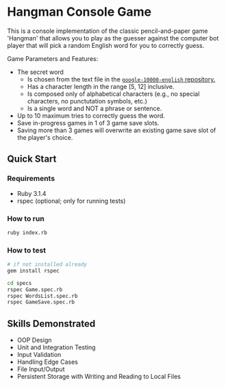# Hangman Console Game

This is a console implementation of the classic pencil-and-paper game 'Hangman' that allows you to play as the guesser against the computer bot player that will pick a random English word for you to correctly guess.

Game Parameters and Features:
* The secret word
  * Is chosen from the text file in the [`google-10000-english` repository.](https://raw.githubusercontent.com/first20hours/google-10000-english/master/google-10000-english-no-swears.txt)
  * Has a character length in the range \[5, 12] inclusive.
  * Is composed only of alphabetical characters (e.g., no special characters, no punctutation symbols, etc.)
  * Is a single word and NOT a phrase or sentence.
* Up to 10 maximum tries to correctly guess the word.
* Save in-progress games in 1 of 3 game save slots.
* Saving more than 3 games will overwrite an existing game save slot of the player's choice.

## Quick Start

### Requirements

- Ruby 3.1.4
- rspec (optional; only for running tests)
### How to run

```bash
ruby index.rb
```

### How to test

```bash
# if not installed already
gem install rspec

cd specs
rspec Game.spec.rb
rspec WordsList.spec.rb
rspec GameSave.spec.rb
```

## Skills Demonstrated

- OOP Design
- Unit and Integration Testing
- Input Validation
- Handling Edge Cases
- File Input/Output
- Persistent Storage with Writing and Reading to Local Files
